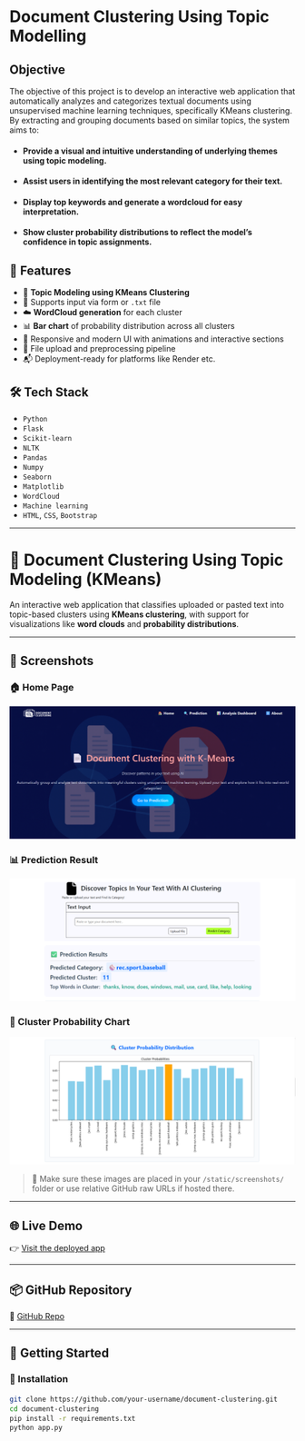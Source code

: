 
# Document Clustering Using Topic Modelling

## Objective

The objective of this project is to develop an interactive web application that automatically analyzes and categorizes textual documents using unsupervised machine learning techniques, specifically KMeans clustering. By extracting and grouping documents based on similar topics, the system aims to:

- #### Provide a visual and intuitive understanding of underlying themes using topic modeling.

- #### Assist users in identifying the most relevant category for their text.

- #### Display top keywords and generate a wordcloud for easy interpretation.

- #### Show cluster probability distributions to reflect the model’s confidence in topic assignments.

 
## 🚀 Features

- 🧠 **Topic Modeling using KMeans Clustering**
- 📄 Supports input via form or `.txt` file
- ☁️ **WordCloud generation** for each cluster
- 📊 **Bar chart** of probability distribution across all clusters
- 🎨 Responsive and modern UI with animations and interactive sections
- 📁 File upload and preprocessing pipeline
- 📬 Deployment-ready for platforms like Render etc.

## 🛠️ Tech Stack

- `Python`
- `Flask`
- `Scikit-learn`
- `NLTK`
- `Pandas`
- `Numpy`
- `Seaborn`
- `Matplotlib`
- `WordCloud`
- `Machine learning`
- `HTML`, `CSS`, `Bootstrap`

---

# 🧠 Document Clustering Using Topic Modeling (KMeans)

An interactive web application that classifies uploaded or pasted text into topic-based clusters using **KMeans clustering**, with support for visualizations like **word clouds** and **probability distributions**.

---

## 📸 Screenshots

### 🏠 Home Page
![Home Screenshot](Project%20Snapshots/Screenshot%202025-07-07%20231822.png)

### 📊 Prediction Result
![Prediction Result](Project%20Snapshots/Screenshot%202025-07-08%20112900.png)

### 🔢 Cluster Probability Chart
![Cluster Probability](Project%20Snapshots/Screenshot%202025-07-08%20112950.png)

> 📝 Make sure these images are placed in your `/static/screenshots/` folder or use relative GitHub raw URLs if hosted there.

---

## 🌐 Live Demo

👉 [Visit the deployed app](https://document-clustering-using-topic-modelling.onrender.com)

---

## 📦 GitHub Repository

🔗 [GitHub Repo](https://github.com/satendra27/Document-Clustering-Using-Topic-Modelling.git)

---

## 🚀 Getting Started

### 🔧 Installation

```bash
git clone https://github.com/your-username/document-clustering.git
cd document-clustering
pip install -r requirements.txt
python app.py


